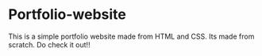 # Portfolio-website
This is a simple portfolio website made from HTML and CSS.
Its made from scratch.
Do check it out!!
